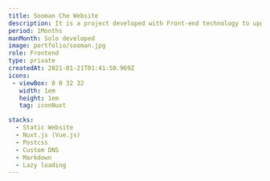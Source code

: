 ```yaml
---
title: Sooman Che Website
description: It is a project developed with Front-end technology to upgrade my technology stack, which was stagnant only on the back-end technology.
period: 1Months
manMonth: Solo developed
image: portfolio/sooman.jpg
role: Frontend
type: private
createdAt: 2021-01-21T01:41:50.969Z
icons:
 - viewBox: 0 0 32 32
   width: 1em
   height: 1em
   tag: iconNuxt

stacks:
  - Static Website
  - Nuxt.js (Vue.js)
  - Postcss
  - Custom DNS
  - Markdown
  - Lazy loading
---
```

